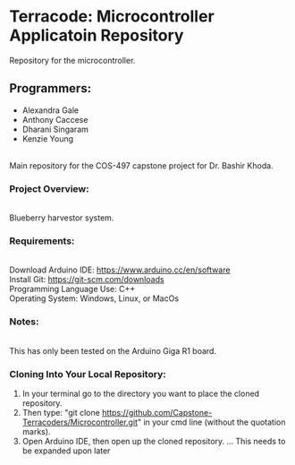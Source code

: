# Terracode: Microcontroller Applicatoin Repository
Repository for the microcontroller.
## Programmers:
 * Alexandra Gale 
 * Anthony Caccese 
 * Dharani Singaram 
 * Kenzie Young 

<br>Main repository for the COS-497 capstone project for Dr. Bashir Khoda.

### Project Overview: 
<br> Blueberry harvestor system.

### Requirements:
<br>Download Arduino IDE: https://www.arduino.cc/en/software
<br>Install Git: https://git-scm.com/downloads
<br>Programming Language Use: C++
<br>Operating System: Windows, Linux, or MacOs 

### Notes: 
<br>This has only been tested on the Arduino Giga R1 board. 

### Cloning Into Your Local Repository:
1. In your terminal go to the directory you want to place the cloned repository.
2. Then type: "git clone https://github.com/Capstone-Terracoders/Microcontroller.git" in your cmd line (without the quotation marks).
3. Open Arduino IDE, then open up the cloned repository.
... This needs to be expanded upon later
